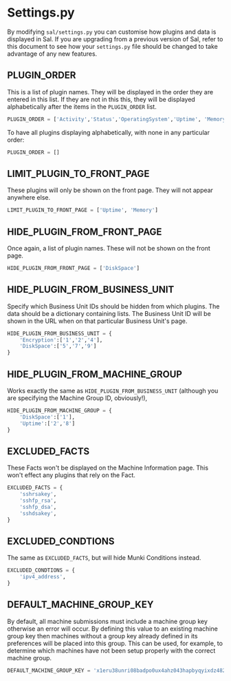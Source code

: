 # Settings.py

By modifying ``sal/settings.py`` you can customise how plugins and data is displayed in Sal. If you are upgrading from a previous version of Sal, refer to this document to see how your ``settings.py`` file should be changed to take advantage of any new features.

## PLUGIN_ORDER

This is a list of plugin names. They will be displayed in the order they are entered in this list. If they are not in this this, they will be displayed alphabetically after the items in the ``PLUGIN_ORDER`` list.

``` python
PLUGIN_ORDER = ['Activity','Status','OperatingSystem','Uptime', 'Memory']
```

To have all plugins displaying alphabetically, with none in any particular order:

```python
PLUGIN_ORDER = []
```

## LIMIT_PLUGIN_TO_FRONT_PAGE

These plugins will only be shown on the front page. They will not appear anywhere else.

```python
LIMIT_PLUGIN_TO_FRONT_PAGE = ['Uptime', 'Memory']
```

## HIDE_PLUGIN_FROM_FRONT_PAGE

Once again, a list of plugin names. These will not be shown on the front page.

```python
HIDE_PLUGIN_FROM_FRONT_PAGE = ['DiskSpace']
```

## HIDE_PLUGIN_FROM_BUSINESS_UNIT

Specify which Business Unit IDs should be hidden from which plugins. The data should be a dictionary containing lists. The Business Unit ID will be shown in the URL when on that particular Business Unit's page.

```python
HIDE_PLUGIN_FROM_BUSINESS_UNIT = {
    'Encryption':['1','2','4'],
    'DiskSpace':['5','7','9']
}
```

## HIDE_PLUGIN_FROM_MACHINE_GROUP

Works exactly the same as ``HIDE_PLUGIN_FROM_BUSINESS_UNIT`` (although you are specifying the Machine Group ID, obviously!),

```python
HIDE_PLUGIN_FROM_MACHINE_GROUP = {
    'DiskSpace':['1'],
    'Uptime':['2','8']
}
```

## EXCLUDED_FACTS

These Facts won't be displayed on the Machine Information page. This won't effect any plugins that rely on the Fact.

```python
EXCLUDED_FACTS = {
    'sshrsakey',
    'sshfp_rsa',
    'sshfp_dsa',
    'sshdsakey',
}
```

## EXCLUDED_CONDTIONS

The same as ``EXCLUDED_FACTS``, but will hide Munki Conditions instead.

```python
EXCLUDED_CONDTIONS = {
    'ipv4_address',
}
```

## DEFAULT_MACHINE_GROUP_KEY

By default, all machine submissions must include a machine group key otherwise an error will occur. By defining this value to an existing machine group key then machines without a group key already defined in its preferences will be placed into this group. This can be used, for example, to determine which machines have not been setup properly with the correct machine group.

```python
DEFAULT_MACHINE_GROUP_KEY = 'x1eru38unri08badpo0ux4ahz043hapbyqyixdz482l047u9xe60nn6cux1sj0ad5bq7hwblyzjpmaqb17psygfwlfeo4x6hozb1jejaf1nee6paj68glducdt5575dz'
```

